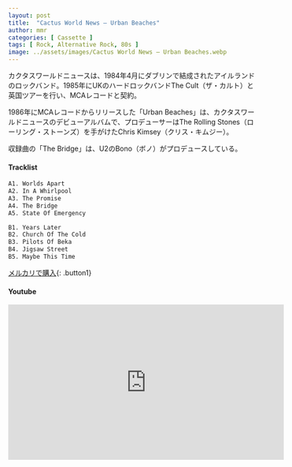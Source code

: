 ```yaml
---
layout: post
title:  "Cactus World News – Urban Beaches"
author: mmr
categories: [ Cassette ]
tags: [ Rock, Alternative Rock, 80s ]
image: ../assets/images/Cactus World News – Urban Beaches.webp
---
```


カクタスワールドニュースは、1984年4月にダブリンで結成されたアイルランドのロックバンド。1985年にUKのハードロックバンドThe Cult（ザ・カルト）と英国ツアーを行い、MCAレコードと契約。

1986年にMCAレコードからリリースした「Urban Beaches」は、カクタスワールドニュースのデビューアルバムで、プロデューサーはThe Rolling Stones（ローリング・ストーンズ）を手がけたChris Kimsey（クリス・キムジー）。

収録曲の「The Bridge」は、U2のBono（ボノ）がプロデュースしている。

#### Tracklist
```md
A1. Worlds Apart
A2. In A Whirlpool
A3. The Promise
A4. The Bridge
A5. State Of Emergency

B1. Years Later
B2. Church Of The Cold
B3. Pilots Of Beka
B4. Jigsaw Street
B5. Maybe This Time
```

[メルカリで購入](https://jp.mercari.com/item/m56242240661?afid=6142608987){: .button1}

#### Youtube 
<iframe width="560" height="315" src="https://www.youtube.com/embed/0xbe2WnzokY?si=SaFVFFl21j_INMNk" title="YouTube video player" frameborder="0" allow="accelerometer; autoplay; clipboard-write; encrypted-media; gyroscope; picture-in-picture; web-share" referrerpolicy="strict-origin-when-cross-origin" allowfullscreen></iframe>